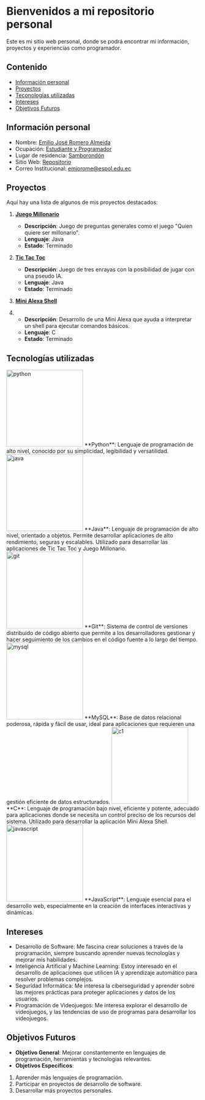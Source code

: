 # Bienvenidos a mi repositorio personal

Este es mi sitio web personal, donde se podrá encontrar mi información, proyectos y experiencias
como programador.

## Contenido
* [Información personal](#información-personal)
* [Proyectos](#proyectos)
* [Teconologías utilizadas](#tecnologías-utilizadas)
* [Intereses](#intereses)
* [Objetivos Futuros](#objetivos-futuros)

## Información personal
* Nombre: [Emilio José Romero Almeida]()
* Ocupación: [Estudiante y Programador]()
* Lugar de residencia: [Samborondón]()
* Sitio Web: [Repositorio](https://github.com/emjorome/emjorome.git)
* Correo Institucional: [emjorome@espol.edu.ec]()

## Proyectos

Aquí hay una lista de algunos de mis proyectos destacados:

1. **[Juego Millonario](https://github.com/Issac-Maza/POO-P3-G10-Parcial2.git)**
   - **Descripción**: Juego de preguntas generales como el juego "Quien quiere ser millonario".
   - **Lenguaje**: Java
   - **Estado**: Terminado

2. **[Tic Tac Toc](https://github.com/PieroPazmino/Grupo_11.git)**
   - **Descripción**: Juego de tres enrayas con la posibilidad de jugar con una pseudo IA.
   - **Lenguaje**: Java
   - **Estado**: Terminado

3. **[Mini Alexa Shell](https://github.com/rafariva-classroom/tarea06-alexa-emjorome.git)**
4. - **Descripción**: Desarrollo de una Mini Alexa que ayuda a interpretar un shell para ejecutar comandos básicos.
   - **Lenguaje**: C
   - **Estado**: Terminado

## Tecnologías utilizadas
<img src="https://www.svgrepo.com/show/452091/python.svg" height="200" width="200" id="python" alt="python">
**Python**: Lenguaje de programación de alto nivel, conocido por su simplicidad, legibilidad y versatilidad. 
<img src="https://www.svgrepo.com/show/452234/java.svg" height="200" width="200" id="java" alt="java">
**Java**: Lenguaje de programación de alto nivel, orientado a objetos. Permite desarrollar aplicaciones de alto rendimiento, seguras y escalables. Utilizado para desarrollar las aplicaciones de Tic Tac Toc y Juego Millonario.
<img src="https://www.svgrepo.com/show/452210/git.svg" height="200" width="200" id="git" alt="git">
**Git**: Sistema de control de versiones distribuido de código abierto que permite a los desarrolladores gestionar y hacer seguimiento de los cambios en el código fuente a lo largo del tiempo.
<img src="https://www.svgrepo.com/show/331761/sql-database-sql-azure.svg" height="200" width="200" id="mysql" alt="mysql">
**MySQL**: Base de datos relacional poderosa, rápida y fácil de usar, ideal para aplicaciones que requieren una gestión eficiente de datos estructurados. 
<img src="https://cdn.worldvectorlogo.com/logos/c-1.svg" height="200" width="200" id="c1" alt="c1">
**C**: Lenguaje de programación bajo nivel, eficiente y potente, adecuado para aplicaciones donde se necesita un control preciso de los recursos del sistema. Utilizado para desarrollar la aplicación Mini Alexa Shell.
<img src="https://www.svgrepo.com/show/353925/javascript.svg" height="200" width="200" id="javascript" alt="javascript">
**JavaScript**: Lenguaje esencial para el desarrollo web, especialmente en la creación de interfaces interactivas y dinámicas.

## Intereses
* Desarrollo de Software: Me fascina crear soluciones a través de la programación, siempre buscando aprender nuevas tecnologías y mejorar mis habilidades.
* Inteligencia Artificial y Machine Learning: Estoy interesado en el desarrollo de aplicaciones que utilicen IA y aprendizaje automático para resolver problemas complejos.
* Seguridad Informática: Me interesa la ciberseguridad y aprender sobre las mejores prácticas para proteger aplicaciones y datos de los usuarios.
* Programación de Videojuegos: Me interesa explorar el desarrollo de videojuegos, y las tendencias de uso de programas para desarrollar los videojuegos.

## Objetivos Futuros
- **Objetivo General**: Mejorar constantemente en lenguajes de programación, herramientas y tecnologías relevantes.
- **Objetivos Específicos**:
1. Aprender más lenguajes de programación.
2. Participar en proyectos de desarrollo de software.
3. Desarrollar más proyectos personales.
